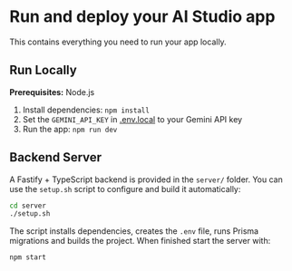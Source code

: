 # Run and deploy your AI Studio app

This contains everything you need to run your app locally.

## Run Locally

**Prerequisites:**  Node.js


1. Install dependencies:
   `npm install`
2. Set the `GEMINI_API_KEY` in [.env.local](.env.local) to your Gemini API key
3. Run the app:
   `npm run dev`

## Backend Server

A Fastify + TypeScript backend is provided in the `server/` folder.
You can use the `setup.sh` script to configure and build it automatically:

```bash
cd server
./setup.sh
```

The script installs dependencies, creates the `.env` file, runs Prisma
migrations and builds the project. When finished start the server with:

```bash
npm start
```
